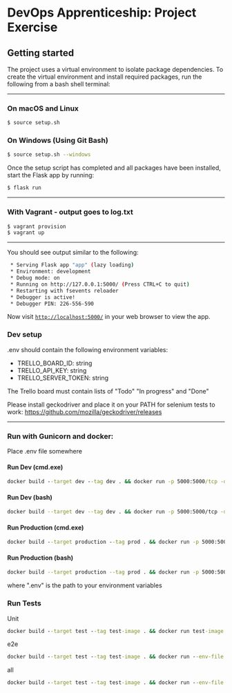 # DevOps Apprenticeship: Project Exercise

## Getting started

The project uses a virtual environment to isolate package dependencies. To create the virtual environment and install required packages, run the following from a bash shell terminal:

---------------------
### On macOS and Linux
```bash
$ source setup.sh
```
### On Windows (Using Git Bash)
```bash
$ source setup.sh --windows
```


Once the setup script has completed and all packages have been installed, start the Flask app by running:
```bash
$ flask run
```
--------------------

### With Vagrant - output goes to log.txt
```bash
$ vagrant provision
$ vagrant up
```

------------


You should see output similar to the following:
```bash
 * Serving Flask app "app" (lazy loading)
 * Environment: development
 * Debug mode: on
 * Running on http://127.0.0.1:5000/ (Press CTRL+C to quit)
 * Restarting with fsevents reloader
 * Debugger is active!
 * Debugger PIN: 226-556-590
```
Now visit [`http://localhost:5000/`](http://localhost:5000/) in your web browser to view the app.

### Dev setup
.env should contain the following environment variables:
- TRELLO_BOARD_ID: string
- TRELLO_API_KEY: string
- TRELLO_SERVER_TOKEN: string 

The Trello board must contain lists of "Todo" "In progress" and "Done"

Please install geckodriver and place it on your PATH for selenium tests to work: https://github.com/mozilla/geckodriver/releases


-------

### Run with Gunicorn and docker:
Place .env file somewhere

#### Run Dev (cmd.exe)
```cmd
docker build --target dev --tag dev . && docker run -p 5000:5000/tcp -d -v %cd%:/todo-app --env-file .env dev
```

#### Run Dev (bash)
```bash
docker build --target dev --tag dev . && docker run -p 5000:5000/tcp -d -v $(pwd):/todo-app --env-file .env dev
```

#### Run Production (cmd.exe)
```cmd
docker build --target production --tag prod . && docker run -p 5000:5000/tcp -d --env-file .env prod
```

#### Run Production (bash)
```bash
docker build --target production --tag prod . && docker run -p 5000:5000/tcp -d --env-file .env prod
```
where ".env" is the path to your environment variables


### Run Tests
Unit
```cmd
docker build --target test --tag test-image . && docker run test-image tests
```

e2e
```cmd
docker build --target test --tag test-image . && docker run --env-file .env test-image tests_e2e
```

all
```cmd
docker build --target test --tag test-image . && docker run --env-file .env test-image
```

